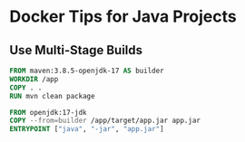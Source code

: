 # Docker Tips for Java Projects

## Use Multi-Stage Builds

```dockerfile
FROM maven:3.8.5-openjdk-17 AS builder
WORKDIR /app
COPY . .
RUN mvn clean package

FROM openjdk:17-jdk
COPY --from=builder /app/target/app.jar app.jar
ENTRYPOINT ["java", "-jar", "app.jar"]
```
